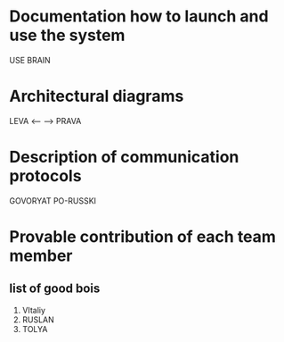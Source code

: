 # Documentation how to launch and use the system
USE BRAIN

# Architectural diagrams
LEVA <--
--> PRAVA

# Description of communication protocols
GOVORYAT PO-RUSSKI

# Provable contribution of each team member
## list of good bois

1. VItaliy
2. RUSLAN
3. TOLYA
